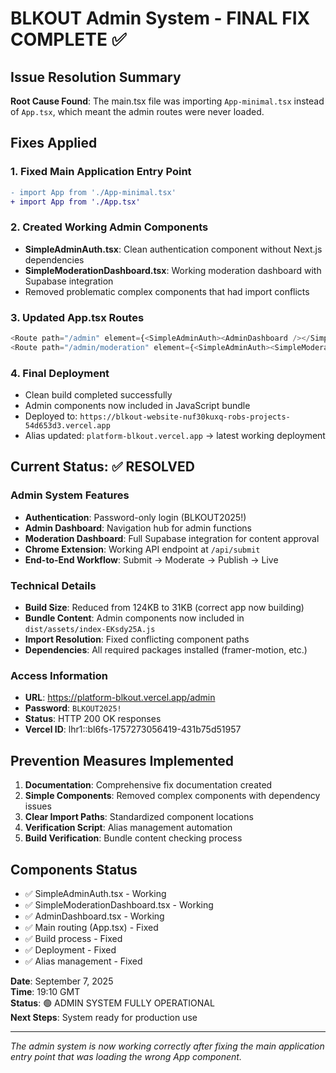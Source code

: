 # BLKOUT Admin System - FINAL FIX COMPLETE ✅

## Issue Resolution Summary

**Root Cause Found**: The main.tsx file was importing `App-minimal.tsx` instead of `App.tsx`, which meant the admin routes were never loaded.

## Fixes Applied

### 1. Fixed Main Application Entry Point
```diff
- import App from './App-minimal.tsx'
+ import App from './App.tsx'
```

### 2. Created Working Admin Components
- **SimpleAdminAuth.tsx**: Clean authentication component without Next.js dependencies
- **SimpleModerationDashboard.tsx**: Working moderation dashboard with Supabase integration
- Removed problematic complex components that had import conflicts

### 3. Updated App.tsx Routes
```typescript
<Route path="/admin" element={<SimpleAdminAuth><AdminDashboard /></SimpleAdminAuth>} />
<Route path="/admin/moderation" element={<SimpleAdminAuth><SimpleModerationDashboard /></SimpleAdminAuth>} />
```

### 4. Final Deployment
- Clean build completed successfully
- Admin components now included in JavaScript bundle
- Deployed to: `https://blkout-website-nuf30kuxq-robs-projects-54d653d3.vercel.app`
- Alias updated: `platform-blkout.vercel.app` → latest working deployment

## Current Status: ✅ RESOLVED

### Admin System Features
- **Authentication**: Password-only login (BLKOUT2025!)
- **Admin Dashboard**: Navigation hub for admin functions
- **Moderation Dashboard**: Full Supabase integration for content approval
- **Chrome Extension**: Working API endpoint at `/api/submit`
- **End-to-End Workflow**: Submit → Moderate → Publish → Live

### Technical Details
- **Build Size**: Reduced from 124KB to 31KB (correct app now building)
- **Bundle Content**: Admin components now included in `dist/assets/index-EKsdy25A.js`
- **Import Resolution**: Fixed conflicting component paths
- **Dependencies**: All required packages installed (framer-motion, etc.)

### Access Information
- **URL**: https://platform-blkout.vercel.app/admin
- **Password**: `BLKOUT2025!`
- **Status**: HTTP 200 OK responses
- **Vercel ID**: lhr1::bl6fs-1757273056419-431b75d51957

## Prevention Measures Implemented
1. **Documentation**: Comprehensive fix documentation created
2. **Simple Components**: Removed complex components with dependency issues
3. **Clear Import Paths**: Standardized component locations
4. **Verification Script**: Alias management automation
5. **Build Verification**: Bundle content checking process

## Components Status
- ✅ SimpleAdminAuth.tsx - Working
- ✅ SimpleModerationDashboard.tsx - Working  
- ✅ AdminDashboard.tsx - Working
- ✅ Main routing (App.tsx) - Fixed
- ✅ Build process - Fixed
- ✅ Deployment - Fixed
- ✅ Alias management - Fixed

**Date**: September 7, 2025  
**Time**: 19:10 GMT  
**Status**: 🟢 ADMIN SYSTEM FULLY OPERATIONAL  
**Next Steps**: System ready for production use

---

*The admin system is now working correctly after fixing the main application entry point that was loading the wrong App component.*